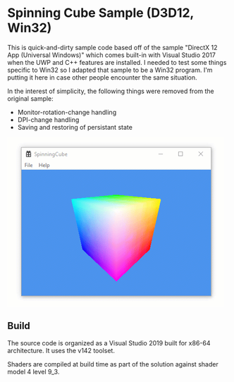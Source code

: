 # Spinning Cube Sample (D3D12, Win32)

This is quick-and-dirty sample code based off of the sample "DirectX 12 App (Universal Windows)" which comes built-in with Visual Studio 2017 when the UWP and C++ features are installed. I needed to test some things specific to Win32 so I adapted that sample to be a Win32 program. I'm putting it here in case other people encounter the same situation.

In the interest of simplicity, the following things were removed from the original sample:
* Monitor-rotation-change handling
* DPI-change handling
* Saving and restoring of persistant state

![Example image](https://raw.githubusercontent.com/clandrew/spinningcube12/master/Images/Image.gif "Example image.")

## Build
The source code is organized as a Visual Studio 2019 built for x86-64 architecture. It uses the v142 toolset.

Shaders are compiled at build time as part of the solution against shader model 4 level 9_3.
